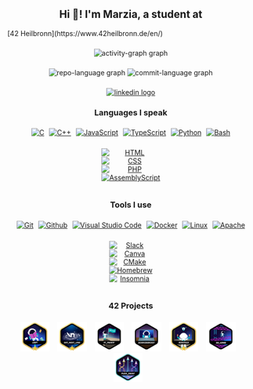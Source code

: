 <h2 align="center">Hi 👋! I'm Marzia, a student at </h2> [42 Heilbronn](https://www.42heilbronn.de/en/)

###

<div align="center">
  <img src="https://github-readme-activity-graph.vercel.app/graph?username=blueyaGIT&area=true&radius=10&hide_border=false&theme=nightowl" height="206"
    alt="activity-graph graph"  />
</div>

###

<div align="center">
  <img src="http://github-profile-summary-cards.vercel.app/api/cards/repos-per-language?username=blueyaGIT&theme=ocean_dark" height="150"
    alt="repo-language graph" />
  <img src="http://github-profile-summary-cards.vercel.app/api/cards/most-commit-language?username=blueyaGIT&theme=ocean_dark" height="150"
    alt="commit-language graph" />
</div>

###

<div align="center">
  <a href="https://www.linkedin.com/in/blueya/" target="_blank">
    <img src="https://img.shields.io/static/v1?message=LinkedIn&logo=linkedin&label=&color=0077B5&logoColor=white&labelColor=&style=for-the-badge" height="35" alt="linkedin logo"  />
  </a>
</div>

###

<h3 align="center">Languages I speak</h3>

###
<div align="center" style="display: flex; flex-wrap: wrap; justify-content: center; gap: 10px;">
  <a href="#"><img src="https://img.shields.io/badge/C-00599C?logo=c&logoColor=white" alt="C" style="flex: 0 0 calc(20% - 10px); display: block;" /></a>
  <a href="#"><img src="https://img.shields.io/badge/-C++-blue?logo=cplusplus" alt="C++" style="flex: 0 0 calc(20% - 10px); display: block;" /></a>
  <a href="#"><img src="https://img.shields.io/badge/JavaScript-F7DF1E?logo=javascript&logoColor=000" alt="JavaScript" style="flex: 0 0 calc(20% - 10px); display: block;" /></a>
  <a href="#"><img src="https://img.shields.io/badge/TypeScript-3178C6?logo=typescript&logoColor=fff" alt="TypeScript" style="flex: 0 0 calc(20% - 10px); display: block;" /></a>
  <a href="#"><img src="https://img.shields.io/badge/Python-3776AB?logo=python&logoColor=fff" alt="Python" style="flex: 0 0 calc(20% - 10px); display: block;" /></a>
  <a href="#"><img src="https://img.shields.io/badge/Bash-4EAA25?logo=gnubash&logoColor=fff" alt="Bash" style="flex: 0 0 calc(20% - 10px); display: block;" /></a>
  
  <a href="#"><img src="https://img.shields.io/badge/HTML-%23E34F26.svg?logo=html5&logoColor=white" alt="HTML" style="flex: 0 0 calc(20% - 10px); display: block;" /></a> 
  <a href="#"><img src="https://img.shields.io/badge/CSS-1572B6?logo=css3&logoColor=fff" alt="CSS" style="flex: 0 0 calc(20% - 10px); display: block;" /></a>
  <a href="#"><img src="https://img.shields.io/badge/php-777BB4?logo=php&logoColor=fff" alt="PHP" style="flex: 0 0 calc(20% - 10px); display: block;" /></a>
  <a href="#"><img src="https://img.shields.io/badge/Assembly-007ACC?logo=assemblyscript&logoColor=white" alt="AssemblyScript" style="flex: 0 0 calc(20% - 10px); display: block;" /></a>
</div>


###

<h3 align="center">Tools I use</h3>

###

<div align="center" style="display: flex; flex-wrap: wrap; justify-content: center; gap: 10px;">
  <a href="#"><img src="https://img.shields.io/badge/Git-F05032?logo=git&logoColor=fff" alt="Git" style="flex: 0 0 calc(20% - 10px); display: block;" /></a>
  <a href="#"><img src="https://img.shields.io/badge/Github-181717?logo=github&logoColor=fff" alt="Github" style="flex: 0 0 calc(20% - 10px); display: block;" /></a>
  <a href="#"><img src="https://img.shields.io/badge/Visual%20Studio%20Code-0078D4?logo=vscodium&logoColor=white" alt="Visual Studio Code" style="flex: 0 0 calc(20% - 10px); display: block;" /></a>
  <a href="#"><img src="https://img.shields.io/badge/Docker-2496ED?logo=docker&logoColor=white" alt="Docker" style="flex: 0 0 calc(20% - 10px); display: block;" /></a>
  <a href="#"><img src="https://img.shields.io/badge/Linux-FCC624?logo=linux&logoColor=white" alt="Linux" style="flex: 0 0 calc(20% - 10px); display: block;" /></a>
  <a href="#"><img src="https://img.shields.io/badge/Apache-D22128?logo=apache&logoColor=white" alt="Apache" style="flex: 0 0 calc(20% - 10px); display: block;" /></a>
  
  <a href="#"><img src="https://img.shields.io/badge/Slack-4A154B?logo=slack&logoColor=white" alt="Slack" style="flex: 0 0 calc(20% - 10px); display: block;" /></a>
  <a href="#"><img src="https://img.shields.io/badge/Canva-%2300C4CC.svg?&logo=Canva&logoColor=white" alt="Canva" style="flex: 0 0 calc(20% - 10px); display: block;" /></a>
  <a href="#"><img src="https://img.shields.io/badge/CMake-064F8C?logo=cmake&logoColor=white" alt="CMake" style="flex: 0 0 calc(20% - 10px); display: block;" /></a>
  <a href="#"><img src="https://img.shields.io/badge/Homebrew-FBB040?logo=homebrew&logoColor=white" alt="Homebrew" style="flex: 0 0 calc(20% - 10px); display: block;" /></a>
  <a href="#"><img src="https://img.shields.io/badge/Insomnia-4000BF?logo=insomnia&logoColor=white" alt="Insomnia" style="flex: 0 0 calc(20% - 10px); display: block;" /></a>
</div>


###

<h3 align="center">42 Projects</h3>

###

<div align="center">

<a href="https://github.com/blueyaGIT/libft"><img src="https://github.com/blueyaGIT/blueyaGIT/blob/8c87b7d8844ae2722bd17ac47e8c1a7dd95a2475/42_badges/libftm.png" height="60" alt="libft"/><img width="12" /></a>
<a href="https://github.com/blueyaGIT/get_next_line"><img src="https://github.com/blueyaGIT/blueyaGIT/blob/8c87b7d8844ae2722bd17ac47e8c1a7dd95a2475/42_badges/get_next_linem.png" height="60" alt="gnl"/><img width="12" /></a>
<a href="https://github.com/blueyaGIT/printf"><img src="https://github.com/blueyaGIT/blueyaGIT/blob/8c87b7d8844ae2722bd17ac47e8c1a7dd95a2475/42_badges/ft_printfn.png" height="60" alt="printf"/><img width="12" /></a>
<a><img src="https://github.com/blueyaGIT/blueyaGIT/blob/8c87b7d8844ae2722bd17ac47e8c1a7dd95a2475/42_badges/born2berootn.png" height="60" alt="b2br"/><img width="12" /></a>
<a href="https://github.com/blueyaGIT/minitalk"><img src="https://github.com/blueyaGIT/blueyaGIT/blob/8c87b7d8844ae2722bd17ac47e8c1a7dd95a2475/42_badges/minitalkm.png" height="60" alt="minitalk"/><img width="12" /></a>
<a href="https://github.com/blueyaGIT/so_long"><img src="https://github.com/blueyaGIT/blueyaGIT/blob/8c87b7d8844ae2722bd17ac47e8c1a7dd95a2475/42_badges/so_longn.png" height="60" alt="so_long"/><img width="12" /></a>
<a href="https://github.com/blueyaGIT/push_swap"><img src="https://github.com/blueyaGIT/blueyaGIT/blob/8c87b7d8844ae2722bd17ac47e8c1a7dd95a2475/42_badges/push_swape.png" height="60" alt="push_swap"/><img width="12" /></a>

</div>

###
